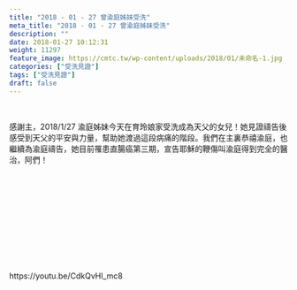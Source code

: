 ```yaml
---
title: "2018 - 01 - 27 曾渝庭姊妹受洗"
meta_title: "2018 - 01 - 27 曾渝庭姊妹受洗"
description: ""
date: 2018-01-27 10:12:31
weight: 11297
feature_image: https://cmtc.tw/wp-content/uploads/2018/01/未命名-1.jpg
categories: ["受洗見證"]
tags: ["受洗見證"]
draft: false
---
```


<!-- wp:paragraph --><br />
<p>感謝主，2018/1/27 渝庭姊妹今天在育玲娘家受洗成為天父的女兒！她見證禱告後感受到天父的平安與力量，幫助她渡過這段病痛的階段。我們在主裏恭禧渝庭，也繼續為渝庭禱告，她目前罹患直腸癌第三期，宣告耶穌的鞭傷叫渝庭得到完全的醫治，阿們！</p><br />
<p>&nbsp;</p><br />
<!-- /wp:paragraph --><br />
<br />
<!-- wp:paragraph --><!-- /wp:paragraph --><br />
<br />
<!-- wp:image {"id":1600,"sizeSlug":"full","linkDestination":"none"} --><br />
<p>https://youtu.be/CdkQvHl_mc8</p><br />
<!-- /wp:embed -->
        